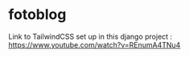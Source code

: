 # fotoblog
Link to TailwindCSS set up in this django project : https://www.youtube.com/watch?v=REnumA4TNu4